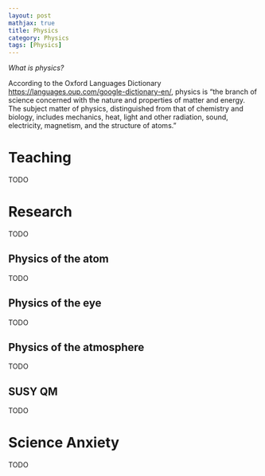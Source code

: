 ```yaml
---
layout: post
mathjax: true
title: Physics
category: Physics
tags: [Physics]
---
```


*What is physics?*

According to the Oxford Languages Dictionary https://languages.oup.com/google-dictionary-en/, physics is “the branch of science concerned with the nature and properties of matter and energy. The subject matter of physics, distinguished from that of chemistry and biology, includes mechanics, heat, light and other radiation, sound, electricity, magnetism, and the structure of atoms.” 

# Teaching

TODO

# Research

TODO

## Physics of the atom

TODO

## Physics of the eye

TODO

## Physics of the atmosphere

TODO

## SUSY QM

TODO

# Science Anxiety

TODO

